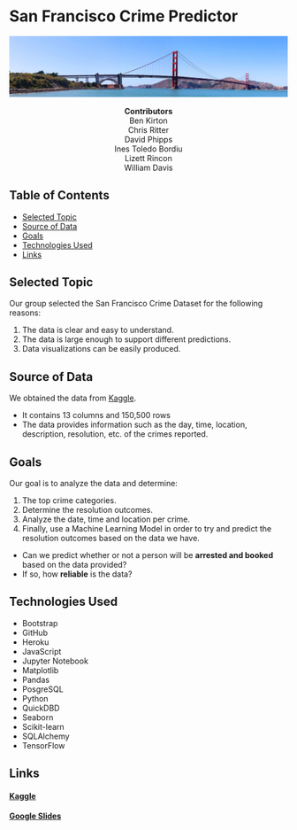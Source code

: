 # <b>San Francisco Crime Predictor</b>

![](./images/golden_gate.jpg)

<div align="center"><b>Contributors</b></div>
<div align="center">Ben Kirton</div>
<div align="center">Chris Ritter</div>
<div align="center">David Phipps</div>
<div align="center">Ines Toledo Bordiu</div>
<div align="center">Lizett Rincon</div>
<div align="center">William Davis</div>

## Table of Contents
- [Selected Topic](https://github.com/noops/sanFranCrimePredictor/tree/lizett_rincon#selected-topic)
- [Source of Data](https://github.com/noops/sanFranCrimePredictor/tree/lizett_rincon#source-of-data)
- [Goals](https://github.com/noops/sanFranCrimePredictor/tree/lizett_rincon#goals)
- [Technologies Used](https://github.com/noops/sanFranCrimePredictor/tree/lizett_rincon#technologies-used)
- [Links](https://github.com/noops/sanFranCrimePredictor/tree/lizett_rincon#links)

## Selected Topic
Our group selected the San Francisco Crime Dataset for the following reasons:
1. The data is clear and easy to understand. 
2. The data is large enough to support different predictions.
3. Data visualizations can be easily produced.

## Source of Data
We obtained the data from [Kaggle](https://www.kaggle.com/roshansharma/sanfranciso-crime-dataset). 
- It contains 13 columns and 150,500 rows
- The data provides information such as the day, time, location, description, resolution, etc. of the crimes reported.

## Goals
Our goal is to analyze the data and determine:
1. The top crime categories.
2. Determine the resolution outcomes.
3. Analyze the date, time and location per crime.
4. Finally, use a Machine Learning Model in order to try and predict the resolution outcomes based on the data we have.
- Can we predict whether or not a person will be <b>arrested and booked</b> based on the data provided?
- If so, how <b>reliable</b> is the data?

## Technologies Used
- Bootstrap
- GitHub
- Heroku
- JavaScript
- Jupyter Notebook
- Matplotlib
- Pandas
- PosgreSQL
- Python
- QuickDBD
- Seaborn
- Scikit-learn
- SQLAlchemy
- TensorFlow
## Links
#### [Kaggle](https://www.kaggle.com/roshansharma/sanfranciso-crime-dataset)
#### [Google Slides](https://docs.google.com/presentation/d/15_He1YvD366ukodzkfbG418iSVmOcC6Re9f0O5FfMeI/edit#slide=id.ga64223047d_0_0)
